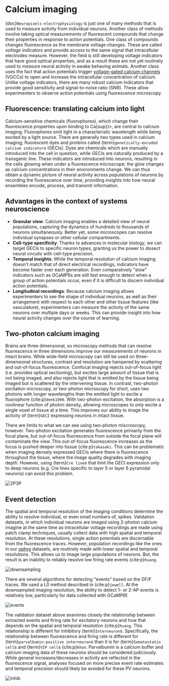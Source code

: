 # Calcium imaging

{doc}`Neuropixels-electrophysiology` is just one of many methods that is used to
measure activity from individual neurons. Another class of methods involve
taking optical measurements of fluorescent compounds that change their
properties in response to action potentials. One class of compounds changes
fluorescence as the membrane voltage changes. These are called  _voltage indicators_
and provide access to the same signal that intracellular electrodes measure. However,
the field is still developing voltage indicators that have good optical properties,
and as a result these are not yet routinely used to measure neural activity in awake
behaving animals. Another class uses the fact that action potentials trigger [voltage-gated calcium
channels](https://en.wikipedia.org/wiki/Voltage-gated_calcium_channel) (VGCCs)
to open and increase the intracellular concentration of calcium. Unlike voltage
indicators, there are many robust calcium indicators that provide good
sensitivity and signal-to-noise ratio (SNR). These allow experimenters to observe
action potentials using fluorescence microscopy.

## Fluorescence: translating calcium into light

Calcium-sensitive chemicals (fluorophores), which change their fluorescence properties upon binding to 
Ca{sup}`2+`, are central to calcium imaging. Fluorophores emit light in a characteristic wavelength
while being excited by a light source. There are generally two types used in calcium imaging; fluorescent dyes
and proteins called {term}`genetically-encoded calcium indicator`s (GECIs). Dyes are chemicals which are
manually introduced into the cell in question, while GECIs are naturally produced by a transgenic line.
These indicators are introduced into neurons, resulting in the cells glowing when under 
a fluorescence microscope; the glow changes as calcium concentrations in their environments change.
We can thus obtain a dynamic picture of neural activity across populations of neurons
by recording the fluorescence over time, providing insights into how
neural ensembles encode, process, and transmit information.

## Advantages in the context of systems neuroscience

- **Granular view**: Calcium imaging enables a detailed view of neural
  populations, capturing the dynamics of hundreds to thousands of neurons
  simultaneously. Better yet, some microscopes can resolve individual synapses
  or other cellular compartments.
- **Cell-type specificity**: Thanks to advances in molecular biology, we can
  target GECIs to specific neuron types, granting us the power to dissect neural
  circuits with cell-type precision.
- **Temporal insights**: While the temporal resolution of calcium imaging
  doesn't match that of direct electrical recordings, indicators have become
  faster over each generation. Even comparatively "slow" indicators such as
  GCaMP6s are still fast enough to detect when a group of action potentials
  occur, even if it is difficult to discern individual action potentials.
- **Longitudinal recordings**: Because calcium imaging allows experimenters to see the shape of individual
neurons, as well as their arrangement with respect to each other and other tissue features
(like vasculature), experimenters can measure the activity of the same neurons
over multiple days or weeks. This can provide insight into how neural activity changes over the course of learning.

## Two-photon calcium imaging

Brains are three dimensional, so microscopy methods that can resolve
fluorescence in three dimensions improve our measurements of neurons in intact
brains. While wide-field microscopy can still be used on three-dimensional
structures, contrast and resolution are hampered by scattering and out-of-focus
fluorescence. Confocal imaging rejects out-of-focus light (i.e. provides optical
sectioning), but excites large amount of tissue that is not being imaged, and
also rejects light that is emitted by the tissue being imaged but is scattered by the
intervening tissue. In contrast, two-photon excitation microscopy, or two-photon microscopy
for short, uses two photons with longer wavelengths than the emitted light to
excite a fluorophore {cite:p}`denk1990`. With two-photon excitation, the
absorption is a nonlinear function of photon density, allowing microscopes to
only excite a single voxel of tissue at a time. This improves our ability to
image the activity of {term}`GECI` expressing neurons in intact tissue.

There are limits to what we can see using two-photon miscroscopy, however. Two-photon excitation generates fluorescence primarily from the focal plane, but out-of-focus fluorescence from outside the focal plane will contaminate the view. This out-of-focus fluorescence increases as the focus is pushed deeper into tissue {cite:p}`takasaki`. This can be problematic when imaging densely expressed GECIs where there is fluorescence throughout the tissue, where the image quality degrades with imaging depth. However, using {term}`Cre line`s that limit the GECI expression only to deep neurons (e.g. Cre lines specific to layer 5 or layer 6 pyramidal neurons) can avoid this problem.

![2P3P](/resources/2P3P.jpg)

## Event detection

The spatial and temporal resolution of the imaging conditions determine the ability to resolve individual, or even small numbers of, spikes. Validation datasets, in which individual neurons are imaged using 2-photon calcium imagine at the same time as intracellular voltage recordings are made using patch clamp techniques, usually collect data with high spatial and temporal resolution. At these resolutions, single action potentials are discernable from the fluorescence traces. However, population recordings like the ones in our [ophys](ophys-background) datasets, are routinely made with lower spatial and temporal resolutions. This allows us to image large populations of neurons. But, the result is an inability to reliably resolve low firing rate events {cite:p}`huang`.

![downsampling](/resources/Huang_downsampling.png)

There are several algorithms for detecting "events" based on the DF/F traces. We used a L0 method described in {cite:p}`jewell`. At the downsampled imaging resolution, the ability to detect 1- or 2-AP events is relatively low, particularly for data collected with GCaMP6f.

![events](/resources/Huang_eventprobability.png)

The validation dataset above examines closely the relationship between extracted events and firing rate for excitatory neurons and how that depends on the spatial and temporal resolution {cite:p}`huang`. This relationship is different for inhibitory {term}`Interneuron`s. Specifically, the relationship between fluorescence and firing rate is different for {term}`parvalbumin-positive interneuron`s than it is for {term}`Somatostatin cell`s and {term}`VIP cell`s {cite:p}`khan`. Parvalbumin is a calcium buffer and calcium imaging data of these neurons should be considered judiciously. While general increases/decreases in activity are reflected in the fluorescence signal, analyses focused on more precise event rate estimates and temporal precision should likely be avoided for these PV neurons.

![inhib](/resources/Khan_2018_inhib_fig.png)
